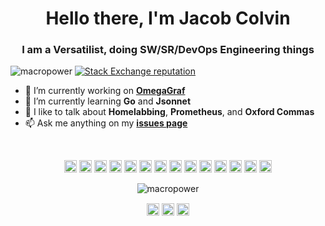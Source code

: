 <h1 align="center">Hello there, I'm Jacob Colvin</h1>
<h3 align="center">I am a Versatilist, doing SW/SR/DevOps Engineering things</h3>

<p align="left">
  <img src="https://komarev.com/ghpvc/?username=macropower" alt="macropower" />
  <a href="https://stackoverflow.com/users/4868262" target="blank">
    <img alt="Stack Exchange reputation" src="https://img.shields.io/stackexchange/stackoverflow/r/4868262">
  </a>
</p>

- 🔭 I’m currently working on **[OmegaGraf](https://github.com/OmegaGraf/OmegaGraf)**
- 🌱 I’m currently learning **Go** and **Jsonnet**
- 💬 I like to talk about **Homelabbing**, **Prometheus**, and **Oxford Commas**
- 📫 Ask me anything on my **[issues page](https://github.com/MacroPower/MacroPower/issues)**

<br>

<p align="center">
  <img src="https://devicons.github.io/devicon/devicon.git/icons/react/react-original-wordmark.svg" alt="react" width="20" height="20"/>
  <img src="https://devicons.github.io/devicon/devicon.git/icons/bootstrap/bootstrap-plain.svg" alt="bootstrap" width="20" height="20"/>
  <img src="https://devicons.github.io/devicon/devicon.git/icons/css3/css3-original-wordmark.svg" alt="css3" width="20" height="20"/>
  <img src="https://devicons.github.io/devicon/devicon.git/icons/csharp/csharp-original.svg" alt="csharp" width="20" height="20"/>
  <img src="https://devicons.github.io/devicon/devicon.git/icons/docker/docker-original.svg" alt="docker" width="20" height="20"/>
  <img src="https://devicons.github.io/devicon/devicon.git/icons/go/go-original.svg" alt="go" width="20" height="20"/>
  <img src="https://devicons.github.io/devicon/devicon.git/icons/html5/html5-original-wordmark.svg" alt="html5" width="20" height="20"/>
  <img src="https://devicons.github.io/devicon/devicon.git/icons/javascript/javascript-original.svg" alt="javascript" width="20" height="20"/>
  <img src="https://devicons.github.io/devicon/devicon.git/icons/typescript/typescript-original.svg" alt="typescript" width="20" height="20"/>
  <img src="https://devicons.github.io/devicon/devicon.git/icons/mysql/mysql-original-wordmark.svg" alt="mysql" width="20" height="20"/>
  <img src="https://devicons.github.io/devicon/devicon.git/icons/redhat/redhat-original.svg" alt="redhat" width="20" height="20"/>
  <img src="https://devicons.github.io/devicon/devicon.git/icons/python/python-original.svg" alt="python" width="20" height="20"/>
  <img src="https://devicons.github.io/devicon/devicon.git/icons/linux/linux-original.svg" alt="linux" width="20" height="20"/>
  <img src="https://jsonnet.org/img/isologo.svg" alt="jsonnet" width="20" height="20"/>
</p>

<p align="center">
  <img src="https://github-readme-stats.vercel.app/api?username=macropower&show_icons=true&count_private=true" alt="macropower" />
</p>

<p align="center">
<a href="https://linkedin.com/in/colvinjm" target="blank"><img align="center" src="https://cdn.jsdelivr.net/npm/simple-icons@3.0.1/icons/linkedin.svg" alt="colvinjm" height="20" width="20" /></a>
<a href="https://stackoverflow.com/users/4868262" target="blank"><img align="center" src="https://cdn.jsdelivr.net/npm/simple-icons@3.0.1/icons/stackoverflow.svg" alt="4868262" height="20" width="20" /></a>
<a href="https://reddit.com/u/macropower" target="blank"><img align="center" src="https://cdn.jsdelivr.net/npm/simple-icons@3.0.1/icons/reddit.svg" alt="macropower" height="20" width="20" /></a>
</p>
